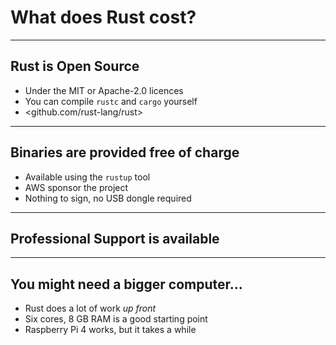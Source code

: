 # What does Rust cost?

---

## Rust is Open Source

* Under the MIT or Apache-2.0 licences
* You can compile `rustc` and `cargo` yourself
* <github.com/rust-lang/rust>

---

## Binaries are provided free of charge

* Available using the `rustup` tool
* AWS sponsor the project
* Nothing to sign, no USB dongle required

---

## Professional Support is available

---

## You might need a bigger computer...

* Rust does a lot of work *up front*
* Six cores, 8 GB RAM is a good starting point
* Raspberry Pi 4 works, but it takes a while
